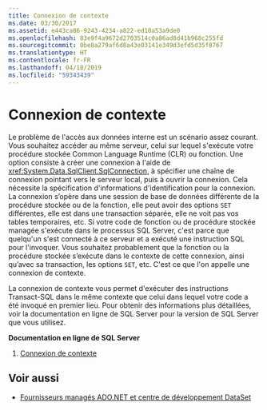 ```yaml
---
title: Connexion de contexte
ms.date: 03/30/2017
ms.assetid: e443ca86-9243-4234-a822-ed10a53a9de0
ms.openlocfilehash: 83e9f4a9672d2703514c0a86ad8d41b968c255fd
ms.sourcegitcommit: 0be8a279af6d8a43e03141e349d3efd5d35f8767
ms.translationtype: HT
ms.contentlocale: fr-FR
ms.lasthandoff: 04/18/2019
ms.locfileid: "59343439"
---
```

# <a name="the-context-connection"></a>Connexion de contexte
Le problème de l'accès aux données interne est un scénario assez courant. Vous souhaitez accéder au même serveur, celui sur lequel s'exécute votre procédure stockée Common Language Runtime (CLR) ou fonction. Une option consiste à créer une connexion à l'aide de <xref:System.Data.SqlClient.SqlConnection>, à spécifier une chaîne de connexion pointant vers le serveur local, puis à ouvrir la connexion. Cela nécessite la spécification d'informations d'identification pour la connexion. La connexion s’opère dans une session de base de données différente de la procédure stockée ou de la fonction, elle peut avoir des options `SET` différentes, elle est dans une transaction séparée, elle ne voit pas vos tables temporaires, etc. Si votre code de fonction ou de procédure stockée managée s'exécute dans le processus SQL Server, c'est parce que quelqu'un s'est connecté à ce serveur et a exécuté une instruction SQL pour l'invoquer. Vous souhaitez probablement que la fonction ou la procédure stockée s’exécute dans le contexte de cette connexion, ainsi qu’avec sa transaction, les options `SET`, etc. C'est ce que l'on appelle une connexion de contexte.  
  
 La connexion de contexte vous permet d'exécuter des instructions Transact-SQL dans le même contexte que celui dans lequel votre code a été invoqué en premier lieu. Pour obtenir des informations plus détaillées, voir la documentation en ligne de SQL Server pour la version de SQL Server que vous utilisez.  
  
 **Documentation en ligne de SQL Server**  
  
1. [Connexion de contexte](https://go.microsoft.com/fwlink/?LinkId=115395)  
  
## <a name="see-also"></a>Voir aussi

- [Fournisseurs managés ADO.NET et centre de développement DataSet](https://go.microsoft.com/fwlink/?LinkId=217917)
